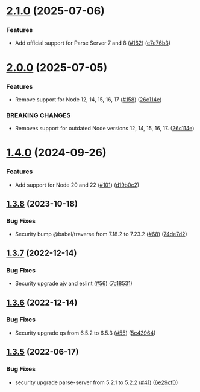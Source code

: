 # [2.1.0](https://github.com/parse-community/parse-server-sqs-mq-adapter/compare/2.0.0...2.1.0) (2025-07-06)


### Features

* Add official support for Parse Server 7 and 8 ([#162](https://github.com/parse-community/parse-server-sqs-mq-adapter/issues/162)) ([e7e76b3](https://github.com/parse-community/parse-server-sqs-mq-adapter/commit/e7e76b3db52cc29964db1be33c08298fe166f9b6))

# [2.0.0](https://github.com/parse-community/parse-server-sqs-mq-adapter/compare/1.4.0...2.0.0) (2025-07-05)


### Features

* Remove support for Node 12, 14, 15, 16, 17 ([#158](https://github.com/parse-community/parse-server-sqs-mq-adapter/issues/158)) ([26c114e](https://github.com/parse-community/parse-server-sqs-mq-adapter/commit/26c114e77e4d6e64085f513c54899e44fc5c3a61))


### BREAKING CHANGES

* Removes support for outdated Node versions 12, 14, 15, 16, 17. ([26c114e](26c114e))

# [1.4.0](https://github.com/parse-community/parse-server-sqs-mq-adapter/compare/1.3.8...1.4.0) (2024-09-26)


### Features

* Add support for Node 20 and 22 ([#101](https://github.com/parse-community/parse-server-sqs-mq-adapter/issues/101)) ([d19b0c2](https://github.com/parse-community/parse-server-sqs-mq-adapter/commit/d19b0c2e12d0a5bff48524f8aee1c2d2a232baa9))

## [1.3.8](https://github.com/parse-server-modules/parse-server-sqs-mq-adapter/compare/1.3.7...1.3.8) (2023-10-18)


### Bug Fixes

* Security bump @babel/traverse from 7.18.2 to 7.23.2 ([#68](https://github.com/parse-server-modules/parse-server-sqs-mq-adapter/issues/68)) ([74de7d2](https://github.com/parse-server-modules/parse-server-sqs-mq-adapter/commit/74de7d2cd23c6bc4223a062e676e7c5b4b91c12e))

## [1.3.7](https://github.com/parse-server-modules/parse-server-sqs-mq-adapter/compare/1.3.6...1.3.7) (2022-12-14)


### Bug Fixes

* Security upgrade ajv and eslint ([#56](https://github.com/parse-server-modules/parse-server-sqs-mq-adapter/issues/56)) ([7c18531](https://github.com/parse-server-modules/parse-server-sqs-mq-adapter/commit/7c185313e51dd92ec8a558c2f900532d6351f199))

## [1.3.6](https://github.com/parse-server-modules/parse-server-sqs-mq-adapter/compare/1.3.5...1.3.6) (2022-12-14)


### Bug Fixes

* Security upgrade qs from 6.5.2 to 6.5.3 ([#55](https://github.com/parse-server-modules/parse-server-sqs-mq-adapter/issues/55)) ([5c43964](https://github.com/parse-server-modules/parse-server-sqs-mq-adapter/commit/5c43964c4b6008b1d6e6d2fa981783c164cb37a4))

## [1.3.5](https://github.com/parse-server-modules/parse-server-sqs-mq-adapter/compare/1.3.4...1.3.5) (2022-06-17)


### Bug Fixes

* security upgrade parse-server from 5.2.1 to 5.2.2 ([#41](https://github.com/parse-server-modules/parse-server-sqs-mq-adapter/issues/41)) ([6e29cf0](https://github.com/parse-server-modules/parse-server-sqs-mq-adapter/commit/6e29cf0edd369ed6ef15cebe54043c0142865c77))
